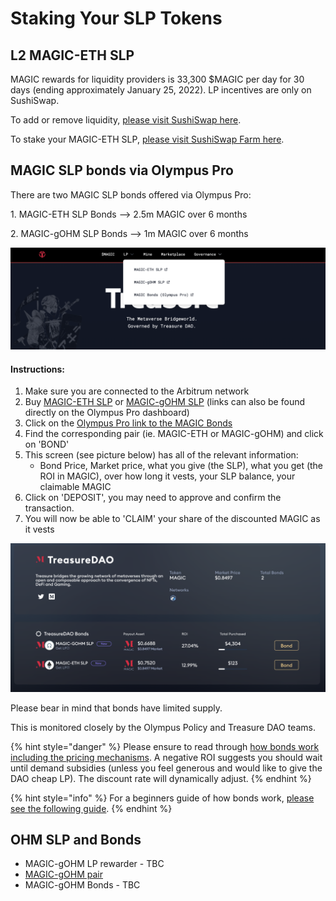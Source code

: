 # Staking Your SLP Tokens

## L2 MAGIC-ETH SLP

MAGIC rewards for liquidity providers is 33,300 $MAGIC per day for 30 days (ending approximately January 25, 2022). LP incentives are only on SushiSwap.

To add or remove liquidity, [please visit SushiSwap here](https://app.sushi.com/add/ETH/0x539bdE0d7Dbd336b79148AA742883198BBF60342).

To stake your MAGIC-ETH SLP, [please visit SushiSwap Farm here](https://app.sushi.com/farm).&#x20;

## MAGIC SLP bonds via Olympus Pro

There are two MAGIC SLP bonds offered via Olympus Pro:&#x20;

1\. MAGIC-ETH SLP Bonds --> 2.5m MAGIC over 6 months&#x20;

2\. MAGIC-gOHM SLP Bonds --> 1m MAGIC over 6 months

![](<../../.gitbook/assets/unknown (9).png>)

#### **Instructions**:&#x20;

1. Make sure you are connected to the Arbitrum network&#x20;
2. Buy [MAGIC-ETH SLP](https://app.sushi.com/add/ETH/0x539bdE0d7Dbd336b79148AA742883198BBF60342) or [MAGIC-gOHM SLP](https://app.sushi.com/add/0x539bde0d7dbd336b79148aa742883198bbf60342/0x8d9ba570d6cb60c7e3e0f31343efe75ab8e65fb1) (links can also be found directly on the Olympus Pro dashboard)
3. Click on the [Olympus Pro link to the MAGIC Bonds ](https://pro.olympusdao.finance/#/partners/TreasureDAO)
4. Find the corresponding pair (ie. MAGIC-ETH or MAGIC-gOHM) and click on 'BOND'&#x20;
5. This screen (see picture below) has all of the relevant information:
   * Bond Price, Market price, what you give (the SLP), what you get (the ROI in MAGIC), over how long it vests, your SLP balance, your claimable MAGIC&#x20;
6. Click on 'DEPOSIT', you may need to approve and confirm the transaction.
7. You will now be able to 'CLAIM' your share of the discounted MAGIC as it vests&#x20;

![](<../../.gitbook/assets/unknown (10).png>)

Please bear in mind that bonds have limited supply.&#x20;

This is monitored closely by the Olympus Policy and Treasure DAO teams.

{% hint style="danger" %}
Please ensure to read through [how bonds work including the pricing mechanisms](https://docs.olympusdao.finance/pro/olympus-pro-users/other-frequently-asked-questions#how-is-the-bond-price-discount-determined). A negative ROI suggests you should wait until demand subsidies (unless you feel generous and would like to give the DAO cheap LP). The discount rate will dynamically adjust.&#x20;
{% endhint %}

{% hint style="info" %}
For a beginners guide of how bonds work, [please see the following guide](https://olympusdao.medium.com/a-beginners-guide-to-navigating-olympus-pro-5b1a9b710075). &#x20;
{% endhint %}

## OHM SLP and Bonds

* MAGIC-gOHM LP rewarder - TBC
* [MAGIC-gOHM pair](https://arbiscan.io/address/0xac75a1a0c4933e6537eafb6af3d402f82a459389)&#x20;
* MAGIC-gOHM Bonds - TBC
